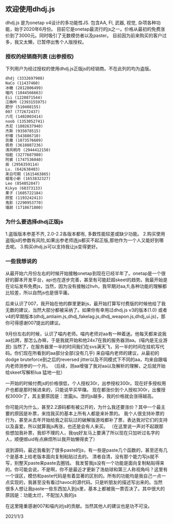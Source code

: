 ## 欢迎使用dhdj.js

dhdj.js 是为onetap v4设计的多功能性JS. 包含AA, Fl, 武器, 视觉, 杂项各种功能，始于2020年6月份。
目前它是onetap最流行的js之一。价格从最初的免费涨价到了3000元。同时吸引了无数模仿者以及paster。
目前因为前来购买的客户过多，我又太懒，已暂停出售个人版授权。

### 授权的经销商列表 (出参授权)

下列用户为经过授权的使用dhdj.js正版js的经销商。不在此列的均为盗版。

```markdown
dhdj (3332697908)
NaCo (11437460)
冰糖 (2812806499)
喵内 (1044566663)
Eii (1220871544)
江晚吟 (2393155975)
肥仔 (510408155)
007 (772672437)
六花 (1402003414)
noob (1353052741)
杰尼 (1802637940)
杰斯 (935078515)
柠檬 (543886710)
凯撒 (1073576609)
佩奇 (3618087236)
清风明月 (2944412150)
怕脏 (3277687980)
阿裘 (1747536040)
辰 (2956359114)
Lu. (642638403)
来日可期 (1615463865)
蜡笔小新 (1653832327)
Leo (854052847)
Kikyo (68373133)
果子 (1605722184)
顾笙 (1193242413)
鬼影 (2290953770)
瑾颜 (1718671800)
```

### 为什么要选择dhdj正版js

1.盗版版本参差不齐, 2.0-2.2各版本都有, 多数性能较差或缺少功能。
2.购买使用盗版js的参数有风险,如果出参老师连js都买不起正版,那他作为一个人又能好到哪去呢。
3.购买dhdj.js可以支持我让js变得更好。

### 一些我想说的

从最开始六月份左右的时候开始接触onetap到现在已经半年了。onetap是一个很好的脚本开发平台，api也在逐步完善，甚至有可能赶超skeet的趋势。我最开始是在论坛发布免费js，当然，因为没有接触过hvh，我早期对aa,fl,各种功能的理解都比较差，所以自然js也是很平庸。

后来认识了007，我开始在他的群里更新js，最开始打算写付费版的时候他给了我无数的建议，当然大部分都被采纳了。如果你有幸用过dhdj.js v3的版本(1.0) 或者 v4的早期版本(dhdj_antiaim.js,dhdj_fakelag.js,dhdj_weapon.js,dhdj_ui.js)，那你可得感谢007提出的建议。

9月份左右的时候，认识了喵内老师。喵内老师对aa有一种着迷。他每天都来说我aa拉跨，那怎么办嘛，于是我就开始和他24x7在我的服务器测aa。(喵内是无业游民) 当然了，在服务器里一半的时间我们在svs满天飞，另一半的时间在挂机写代码。你们现在所看到的aa部分全部(没有几乎) 来自喵内老师的建议，从最初的dodge bruteforce到之后的reversed jitter以及不同模式下不同的aa，均来自跟喵内老师测参的一个月。 （后续，测aa增强了我对aa以及解析的理解，之后就开始给skeet写解析lua 猛地一批）

一开始的时候付费js的价格很低，个人授权30r，出参授权300r。现在好多授权用户也都是那时候进来的，只能说早买早赚。
现在都涨价到个人授权300r，出餐授权3000r了，其主要原因是：泄露js。泄的js越多，我的价格就会涨得越高。

你可能问为什么，甚至2.2源码都有被公开的，为什么我还要涨价？其中一个最主要的原因是补票，来找我买的基本上所有人都是来补票的。
我个人很支持补票的行为，甚至从去年开始给我之前玩过的破解版游戏都补了票，表达我对它们的支持以及喜爱。所以就算我js再涨，也还是会有人来买。
（在这里说一声对不起跟那些想加我补票，我却不理的人，我qq好友马上要满了所以现在只加听过名字的人，顺便绑uid有点麻烦所以我开始懒得卖了）

说到源码，最近我看到了很多paste的js，有一些是paste几个函数的，甚至还有几个是基本上给老版本面向复制粘贴过去的。 清者自清，没有那个能力写js就不写，别整天paste来paste去圈钱。
我发誓我js没有一个功能是面向复制粘贴得来的。你可能会说，不是啊，你不是最近才更新了浩劫球和第三人称视角吗？这里有一个误区，模仿和paste代码是有着显著的区别的。所有的功能均是我自己一点一点实现的，我甚至没有看过havoc的源代码。只是听朋友的描述写出来的。当然 很多人想让我paste一些东西加入到js里，基本上都被我一票否决了。其中很大的原因是：功能太烂，不配加入我的js

在这里隆重感谢007和喵内对js的贡献。当然其他人的建议也是功不可没。

2021/1/3
